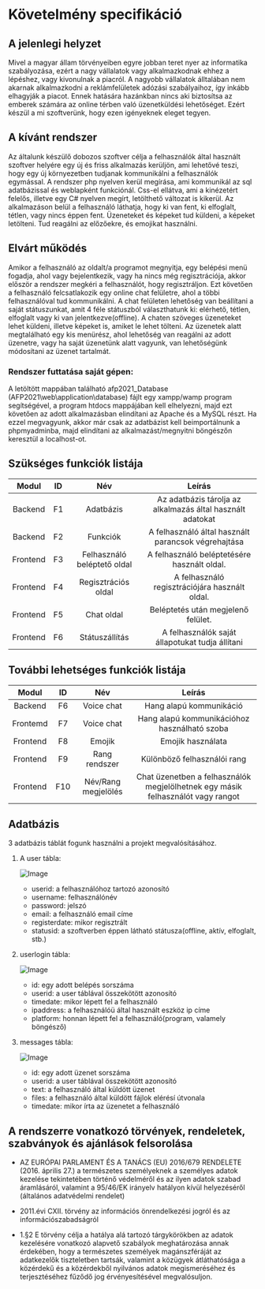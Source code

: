 # Követelmény specifikáció

## A jelenlegi helyzet

Mivel a magyar állam törvényeiben egyre jobban teret nyer az informatika szabályozása,
ezért a nagy vállalatok vagy alkalmazkodnak ehhez a lépéshez, vagy kivonulnak a piacról.
A nagyobb vállalatok álltalában nem akarnak alkalmazkodni a reklámfelületek adózási
szabályaihoz, így inkább elhagyják a piacot. Ennek hatására hazánkban nincs aki
biztosítsa az emberek számára az online térben való üzenetküldési lehetőséget.
Ezért készül a mi szoftverünk, hogy ezen igényeknek eleget tegyen.

## A kívánt rendszer

Az általunk készülő dobozos szoftver célja a felhasználók által használt szoftver helyére egy 
új és friss alkalmazás kerüljön, ami lehetővé teszi, hogy egy új környezetben tudjanak
kommunikálni a felhasználók egymással. A rendszer php nyelven kerül megírása, ami kommunikál az 
sql adatbázissal és weblapként funkciónál. Css-el ellátva, ami a kinézetért felelős, illetve egy 
C# nyelven megírt, letölthető változat is kikerül. Az alkalmazáson belül
a felhasználó láthatja, hogy ki van fent, ki elfoglalt, tétlen, vagy nincs éppen fent.
Üzeneteket és képeket tud küldeni, a képeket letölteni. Tud reagálni az előzőekre, és emojikat
használni.

## Elvárt működés

Amikor a felhasználó az oldalt/a programot megnyitja, egy belépési menü fogadja, ahol vagy
bejelentkezik, vagy ha nincs még regisztrációja, akkor először a rendszer megkéri a
felhasználót, hogy regisztráljon. Ezt követően a felhasználó felcsatlakozik egy online chat
felületre, ahol a többi felhasználóval tud kommunikálni. A chat felületen lehetőség van 
beállítani a saját státuszunkat, amit 4 féle státuszból választhatunk ki: elérhető, tétlen, 
elfoglalt vagy ki van jelentkezve(offline). A chaten szöveges üzeneteket lehet küldeni, illetve 
képeket is, amiket le lehet tölteni. Az üzenetek alatt megtalálható egy kis menürész, ahol 
lehetőség van reagálni az adott üzenetre, vagy ha saját üzenetünk alatt vagyunk, van 
lehetőségünk módosítani az üzenet tartalmát.

### Rendszer futtatása saját gépen:

A letöltött mappában található afp2021_Database
(AFP2021\web\application\database) fájlt egy xampp/wamp 
program segítségével, a program htdocs mappájában kell elhelyezni, majd ezt követően az adott 
alkalmazásban elindítani az Apache és a MySQL részt. Ha ezzel megvagyunk, akkor már csak az 
adatbázist kell beimportálnunk a phpmyadminba, majd elindítani az alkalmazást/megnyitni
böngészőn keresztül a localhost-ot.

## Szükséges funkciók listája

| Modul | ID | Név | Leírás |
| :-----: | :--: | :-----: | :--------: |
| Backend | F1 | Adatbázis | Az adatbázis tárolja az alkalmazás által használt adatokat |
| Backend | F2 | Funkciók | A felhasználó által használt parancsok végrehajtása |
| Frontend | F3 | Felhasználó beléptető oldal | A felhasználó beléptetésére használt oldal. |
| Frontend | F4 | Regisztrációs oldal | A felhasználó regisztrációjára használt oldal. |
| Frontend | F5 | Chat oldal | Beléptetés után megjelenő felület. |
|Frontend | F6 | Státuszállítás | A felhasználók saját állapotukat tudja állítani |

## További lehetséges funkciók listája

| Modul | ID | Név | Leírás |
| :-----: | :--: | :-----: | :---------: |
| Backend | F6 | Voice chat | Hang alapú kommunikáció |
| Frontemd | F7 | Voice chat | Hang alapú kommunikációhoz használható szoba |
| Frontend | F8 | Emojik | Emojik használata |
| Frontend | F9 | Rang rendszer | Különböző felhasználói rang |
| Frontend | F10 | Név/Rang megjelölés | Chat üzenetben a felhasználók megjelölhetnek egy másik felhasználót vagy rangot |

## Adatbázis

3 adatbázis táblát fogunk használni a projekt megvalósításához.

1. A user tábla:
   
   ![Image](https://github.com/gergof2/AFP2021_2022_2/docs/images/user.png)

   - userid: a felhasználóhoz tartozó azonosító
   - username: felhasználónév
   - password: jelszó
   - email: a felhasználó email címe
   - registerdate: mikor regisztrált
   - statusid: a szoftverben éppen látható státusza(offline, aktív, elfoglalt, stb.)

2. userlogin tábla:
   
   ![Image](https://github.com/gergof2/AFP2021_2022_2/docs/images/userlogin.png)

   - id: egy adott belépés sorszáma
   - userid: a user táblával összekötött azonosító
   - timedate: mikor lépett fel a felhasználó
   - ipaddress: a felhasználóü által használt eszköz ip címe
   - platform: honnan lépett fel a felhasználó(program, valamely böngésző)

3. messages tábla:

    ![Image](https://github.com/gergof2/AFP2021_2022_2/docs/images/messages.png)

    - id: egy adott üzenet sorszáma
    - userid: a user táblával összekötött azonosító
    - text: a felhasználó által küldött üzenet
    - files: a felhasználó által küldött fájlok elérésí útvonala
    - timedate: mikor írta az üzenetet a felhasználó

## A rendszerre vonatkozó törvények, rendeletek, szabványok és ajánlások felsorolása

- AZ EURÓPAI PARLAMENT ÉS A TANÁCS (EU) 2016/679 RENDELETE
(2016. április 27.)
a természetes személyeknek a személyes adatok kezelése tekintetében történő védelméről és az 
ilyen adatok szabad áramlásáról, valamint a 95/46/EK irányelv hatályon kívül helyezéséről 
(általános adatvédelmi rendelet)

- 2011.évi CXII. törvény az információs önrendelkezési jogról és az információszabadságról

- 1.§2 E törvény célja a hatálya alá tartozó tárgykörökben az adatok kezelésére vonatkozó 
alapvető szabályok meghatározása annak érdekében, hogy a természetes személyek magánszféráját az 
adatkezelők tiszteletben tartsák, valamint a közügyek átláthatósága a közérdekű és a közérdekből 
nyilvános adatok megismeréséhez és terjesztéséhez fűződő jog érvényesítésével megvalósuljon.

